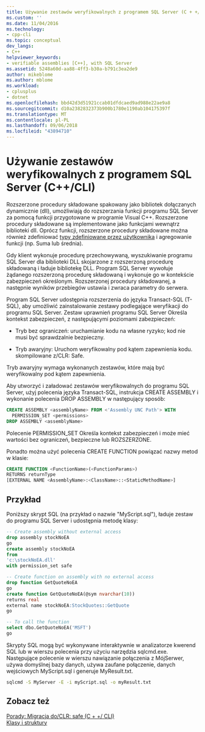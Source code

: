 ```yaml
---
title: Używanie zestawów weryfikowalnych z programem SQL Server (C + +/ CLI) | Dokumentacja firmy Microsoft
ms.custom: ''
ms.date: 11/04/2016
ms.technology:
- cpp-cli
ms.topic: conceptual
dev_langs:
- C++
helpviewer_keywords:
- verifiable assemblies [C++], with SQL Server
ms.assetid: 5248a60d-aa88-4ff3-b30a-b791c3ea2de9
author: mikeblome
ms.author: mblome
ms.workload:
- cplusplus
- dotnet
ms.openlocfilehash: bbd42d3d51921ccab01dfdcaed9ad988e22ae9a8
ms.sourcegitcommit: d10a2382832373b900b1780e1190ab104175397f
ms.translationtype: MT
ms.contentlocale: pl-PL
ms.lasthandoff: 09/06/2018
ms.locfileid: "43894710"
---
```

# <a name="using-verifiable-assemblies-with-sql-server-ccli"></a>Używanie zestawów weryfikowalnych z programem SQL Server (C++/CLI)

Rozszerzone procedury składowane spakowany jako bibliotek dołączanych dynamicznie (dll), umożliwiają do rozszerzania funkcji programu SQL Server za pomocą funkcji przygotowane w programie Visual C++. Rozszerzone procedury składowane są implementowane jako funkcjami wewnątrz biblioteki dll. Oprócz funkcji, rozszerzone procedury składowane można również zdefiniować [typy zdefiniowane przez użytkownika](../cpp/classes-and-structs-cpp.md) i agregowanie funkcji (np. Suma lub średnia).

Gdy klient wykonuje procedurę przechowywaną, wyszukiwanie programu SQL Server dla biblioteki DLL skojarzone z rozszerzoną procedurę składowaną i ładuje bibliotekę DLL. Program SQL Server wywołuje żądanego rozszerzoną procedurę składowaną i wykonuje go w kontekście zabezpieczeń określonym. Rozszerzonej procedury składowanej, a następnie wyników przebiegów ustawia i zwraca parametry do serwera.

Program SQL Server udostępnia rozszerzenia do języka Transact-SQL (T-SQL), aby umożliwić zainstalowanie zestawy podlegające weryfikacji do programu SQL Server. Zestaw uprawnień programu SQL Server Określa kontekst zabezpieczeń, z następującymi poziomami zabezpieczeń:

- Tryb bez ograniczeń: uruchamianie kodu na własne ryzyko; kod nie musi być sprawdzalnie bezpieczny.

- Tryb awaryjny: Uruchom weryfikowalny pod kątem zapewnienia kodu. skompilowane z/CLR: Safe.

Tryb awaryjny wymaga wykonanych zestawów, które mają być weryfikowalny pod kątem zapewnienia.

Aby utworzyć i załadować zestawów weryfikowalnych do programu SQL Server, użyj polecenia języka Transact-SQL, instrukcja CREATE ASSEMBLY i wykonanie polecenia DROP ASSEMBLY w następujący sposób:

```sql
CREATE ASSEMBLY <assemblyName> FROM <'Assembly UNC Path'> WITH
  PERMISSION_SET <permissions>
DROP ASSEMBLY <assemblyName>
```  

Polecenie PERMISSION_SET Określa kontekst zabezpieczeń i może mieć wartości bez ograniczeń, bezpieczne lub ROZSZERZONE.

Ponadto można użyć polecenia CREATE FUNCTION powiązać nazwy metod w klasie:

```sql
CREATE FUNCTION <FunctionName>(<FunctionParams>)  
RETURNS returnType
[EXTERNAL NAME <AssemblyName>:<ClassName>::<StaticMethodName>]
```  

## <a name="example"></a>Przykład
Poniższy skrypt SQL (na przykład o nazwie "MyScript.sql"), ładuje zestaw do programu SQL Server i udostępnia metodę klasy:

```sql
-- Create assembly without external access
drop assembly stockNoEA
go
create assembly stockNoEA
from
'c:\stockNoEA.dll'
with permission_set safe

-- Create function on assembly with no external access
drop function GetQuoteNoEA
go
create function GetQuoteNoEA(@sym nvarchar(10))  
returns real
external name stockNoEA:StockQuotes::GetQuote
go

-- To call the function
select dbo.GetQuoteNoEA('MSFT')  
go
```  

Skrypty SQL mogą być wykonywane interaktywnie w analizatorze kwerend SQL lub w wierszu polecenia przy użyciu narzędzia sqlcmd.exe. Następujące polecenie w wierszu nawiązanie połączenia z MójSerwer, używa domyślnej bazy danych, używa zaufane połączenie, danych wejściowych MyScript.sql i generuje MyResult.txt.

```cmd
sqlcmd -S MyServer -E -i myScript.sql -o myResult.txt
```  

## <a name="see-also"></a>Zobacz też

[Porady: Migracja do/CLR: safe (C + +/ CLI)](../dotnet/how-to-migrate-to-clr-safe-cpp-cli.md)   
[Klasy i struktury](../cpp/classes-and-structs-cpp.md)